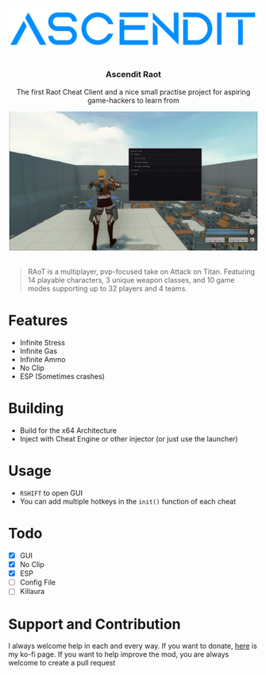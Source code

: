 <!-- PROJECT LOGO -->
<br />
<div align="center">
  <a href="https://github.com/NotNanook/Ascendit-Raot">
    <img src="images/logoBig.png" alt="Logo" width="500">
  </a>
  <h1></h1>
  <h3 align="center">Ascendit Raot</h3>

  <p align="center">
    The first Raot Cheat Client and a nice small practise project for aspiring game-hackers to learn from
  </p>
  
  <a href="https://github.com/NotNanook/Ascendit-Raot">
    <img src="images/Showcase.jpg" alt="Showcase" width="500">
  </a>
</div>
<br />

>RAoT is a multiplayer, pvp-focused take on Attack on Titan.  Featuring 14 playable characters, 3 unique weapon classes, and 10 game modes supporting up to 32 players and 4 teams.

# Features
- Infinite Stress
- Infinite Gas
- Infinite Ammo
- No Clip
- ESP (Sometimes crashes)

# Building
- Build for the x64 Architecture
- Inject with Cheat Engine or other injector (or just use the launcher)

# Usage
- `RSHIFT` to open GUI
- You can add multiple hotkeys in the `init()` function of each cheat

# Todo
- [X] GUI
- [X] No Clip
- [X] ESP
- [ ] Config File
- [ ] Killaura

# Support and Contribution
I always welcome help in each and every way. If you want to donate, [here](https://ko-fi.com/notnanook) is my ko-fi page. If you want to help improve the mod, you are always welcome to create a pull request
